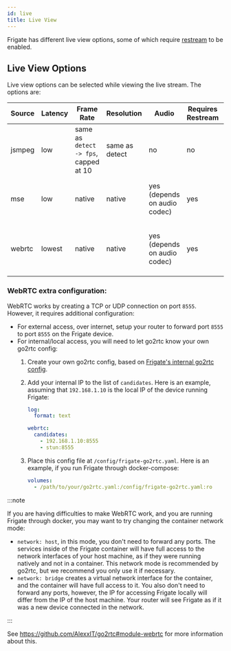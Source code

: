 ```yaml
---
id: live
title: Live View
---
```


Frigate has different live view options, some of which require [restream](restream.md) to be enabled.

## Live View Options

Live view options can be selected while viewing the live stream. The options are:

| Source | Latency | Frame Rate                             | Resolution     | Audio                        | Requires Restream | Other Limitations                            |
| ------ | ------- | -------------------------------------- | -------------- | ---------------------------- | ----------------- | -------------------------------------------- |
| jsmpeg | low     | same as `detect -> fps`, capped at 10  | same as detect | no                           | no                | none                                         |
| mse    | low     | native                                 | native         | yes (depends on audio codec) | yes               | not supported on iOS, Firefox is h.264 only  |
| webrtc | lowest  | native                                 | native         | yes (depends on audio codec) | yes               | requires extra config, doesn't support h.265 |

### WebRTC extra configuration:

WebRTC works by creating a TCP or UDP connection on port `8555`. However, it requires additional configuration:

* For external access, over internet, setup your router to forward port `8555` to port `8555` on the Frigate device.
* For internal/local access, you will need to let go2rtc know your own go2rtc config:
    1. Create your own go2rtc config, based on [Frigate's internal go2rtc config](https://github.com/blakeblackshear/frigate/blob/dev/docker/rootfs/usr/local/go2rtc/go2rtc.yaml).
    2. Add your internal IP to the list of `candidates`. Here is an example, assuming that `192.168.1.10` is the local IP of the device running Frigate:

        ```yaml
        log:
          format: text

        webrtc:
          candidates:
            - 192.168.1.10:8555
            - stun:8555
        ```

    3. Place this config file at `/config/frigate-go2rtc.yaml`. Here is an example, if you run Frigate through docker-compose:

        ```yaml
        volumes:
          - /path/to/your/go2rtc.yaml:/config/frigate-go2rtc.yaml:ro
        ```

:::note

If you are having difficulties to make WebRTC work, and you are running Frigate through docker, you may want to try changing the container network mode:

* `network: host`, in this mode, you don't need to forward any ports. The services inside of the Frigate container will have full access to the network interfaces of your host machine, as if they were running natively and not in a container. This network mode is recommended by go2rtc, but we recommend you only use it if necessary.
* `network: bridge` creates a virtual network interface for the container, and the container will have full access to it. You also don't need to forward any ports, however, the IP for accessing Frigate locally will differ from the IP of the host machine. Your router will see Frigate as if it was a new device connected in the network.

:::

See https://github.com/AlexxIT/go2rtc#module-webrtc for more information about this.
